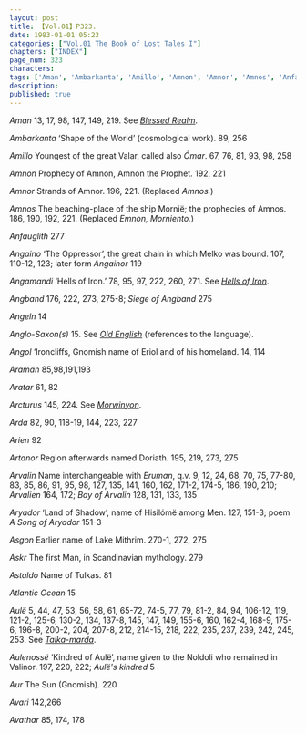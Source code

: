 ```yaml
---
layout: post
title: 【Vol.01】P323.
date: 1983-01-01 05:23
categories: ["Vol.01 The Book of Lost Tales I"]
chapters: ["INDEX"]
page_num: 323
characters: 
tags: ['Aman', 'Ambarkanta', 'Amillo', 'Amnon', 'Amnor', 'Amnos', 'Anfauglith', 'Angaino', 'Angainor', 'Angamandi', 'Angband', 'Siege of Angband', 'Angeln', 'Anglo-Saxon(s)', 'Angol', 'Araman', 'Aratar', 'Arcturus', 'Arda', 'Arien', 'Artanor', 'Arvalin', 'Eruman', 'Arvalien', 'Bay of Arvalin', 'Aryador', 'A Song of Aryador', 'Asgon', 'Askr', 'Astaldo', 'Atlantic Ocean', 'Aulë', 'Aulenossë', "Aulë’s kindred", 'Aur', 'Avari', 'Avathar']
description: 
published: true
---
```


<I>Aman</I> 13, 17, 98, 147, 149, 219. See <I>[Blessed Realm]({{site.baseurl}}/tags#Blessed%20Realm)</I>.

<I>Ambarkanta</I> ‘Shape of the World’ (cosmological work). 89, 256

<I>Amillo</I> Youngest of the great Valar, called also <I>Ómar</I>. 67, 76, 81, 93, 98, 258

<I>Amnon</I> Prophecy of Amnon, Amnon the Prophet. 192, 221

<I>Amnor</I> Strands of Amnor. 196, 221. (Replaced <I>Amnos.</I>)

<I>Amnos</I> The beaching-place of the ship Mornië; the prophecies of Amnos. 186, 190, 192, 221. (Replaced <I>Emnon, Morniento.</I>)

<I>Anfauglith</I> 277

<I>Angaino</I> ‘The Oppressor’, the great chain in which Melko was bound. 107, 110-12, 123; later form <I>Angainor</I> 119

<I>Angamandi</I> ‘Hells of Iron.’ 78, 95, 97, 222, 260, 271. See <I>[Hells of Iron]({{site.baseurl}}/tags#Hells%20of%20Iron)</I>.

<I>Angband</I> 176, 222, 273, 275-8; <I>Siege of Angband</I> 275

<I>Angeln</I> 14

<I>Anglo-Saxon(s)</I> 15. See <I>[Old English]({{site.baseurl}}/tags#Old%20English)</I> (references to the language).

<I>Angol</I> ‘Ironcliffs, Gnomish name of Eriol and of his homeland. 14, 114

<I>Araman</I> 85,98,191,193

<I>Aratar</I> 61, 82

<I>Arcturus</I> 145, 224. See <I>[Morwinyon]({{site.baseurl}}/tags#Morwinyon)</I>.

<I>Arda</I> 82, 90, 118-19, 144, 223, 227

<I>Arien</I> 92

<I>Artanor</I> Region afterwards named Doriath. 195, 219, 273, 275

<I>Arvalin</I> Name interchangeable with <I>Eruman</I>, q.v. 9, 12, 24, 68, 70, 75, 77-80, 83, 85, 86, 91, 95, 98, 127, 135, 141, 160, 162, 171-2, 174-5, 186, 190, 210; <I>Arvalien</I> 164, 172; <I>Bay of Arvalin</I> 128, 131, 133, 135

<I>Aryador</I> ‘Land of Shadow’, name of Hisilómë among Men. 127, 151-3; poem <I>A Song of Aryador</I> 151-3

<I>Asgon</I> Earlier name of Lake Mithrim. 270-1, 272, 275

<I>Askr</I> The first Man, in Scandinavian mythology. 279

<I>Astaldo</I> Name of Tulkas. 81

<I>Atlantic Ocean</I> 15

<I>Aulë</I> 5, 44, 47, 53, 56, 58, 61, 65-72, 74-5, 77, 79, 81-2, 84, 94, 106-12, 119, 121-2, 125-6, 130-2, 134, 137-8, 145, 147, 149, 155-6, 160, 162-4, 168-9, 175-6, 196-8, 200-2, 204, 207-8, 212, 214-15, 218, 222, 235, 237, 239, 242, 245, 253. See <I>[Talka-marda]({{site.baseurl}}/tags#Talka-marda)</I>.

<I>Aulenossë</I> ‘Kindred of Aulë’, name given to the Noldoli who remained in Valinor. 197, 220, 222; <I>Aulë's kindred</I> 5

<I>Aur</I> The Sun (Gnomish). 220

<I>Avari</I> 142,266

<I>Avathar</I> 85, 174, 178

